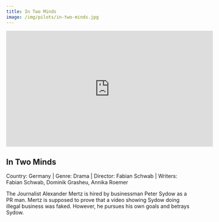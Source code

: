```yaml
---
title: In Two Minds
image: /img/pilots/in-two-minds.jpg
---
```


<iframe width="560" height="315" src="https://www.youtube-nocookie.com/embed/Q25uy0pG0Ds" frameborder="0" allow="accelerometer; autoplay; encrypted-media; gyroscope; picture-in-picture" allowfullscreen></iframe>

## In Two Minds
Country: Germany | Genre: Drama | Director: Fabian Schwab | Writers: Fabian Schwab, Dominik Grasheu, Annika Roemer

The Journalist Alexander Mertz is hired by businessman Peter Sydow as a PR man. Mertz is supposed to prove that a video showing Sydow doing illegal business was faked. However, he pursues his own goals and betrays Sydow.